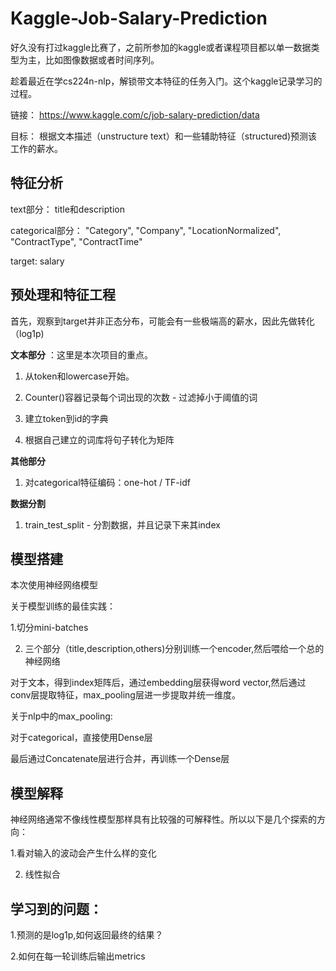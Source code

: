 # Kaggle-Job-Salary-Prediction

好久没有打过kaggle比赛了，之前所参加的kaggle或者课程项目都以单一数据类型为主，比如图像数据或者时间序列。

趁着最近在学cs224n-nlp，解锁带文本特征的任务入门。这个kaggle记录学习的过程。

链接： https://www.kaggle.com/c/job-salary-prediction/data

目标： 根据文本描述（unstructure text）和一些辅助特征（structured)预测该工作的薪水。

## 特征分析

text部分： title和description

categorical部分： "Category", "Company", "LocationNormalized", "ContractType", "ContractTime"

target: salary

## 预处理和特征工程

首先，观察到target并非正态分布，可能会有一些极端高的薪水，因此先做转化（log1p)

**文本部分** ：这里是本次项目的重点。

1. 从token和lowercase开始。

2. Counter()容器记录每个词出现的次数 - 过滤掉小于阈值的词

3. 建立token到id的字典

4. 根据自己建立的词库将句子转化为矩阵

**其他部分** 

1. 对categorical特征编码：one-hot / TF-idf

**数据分割**

1. train_test_split - 分割数据，并且记录下来其index

## 模型搭建
本次使用神经网络模型

关于模型训练的最佳实践： 

1.切分mini-batches

2. 三个部分（title,description,others)分别训练一个encoder,然后喂给一个总的神经网络

对于文本，得到index矩阵后，通过embedding层获得word vector,然后通过conv层提取特征，max_pooling层进一步提取并统一维度。

关于nlp中的max_pooling:

对于categorical，直接使用Dense层

最后通过Concatenate层进行合并，再训练一个Dense层

## 模型解释

神经网络通常不像线性模型那样具有比较强的可解释性。所以以下是几个探索的方向：

1.看对输入的波动会产生什么样的变化

2. 线性拟合


## 学习到的问题：
1.预测的是log1p,如何返回最终的结果？

2.如何在每一轮训练后输出metrics

